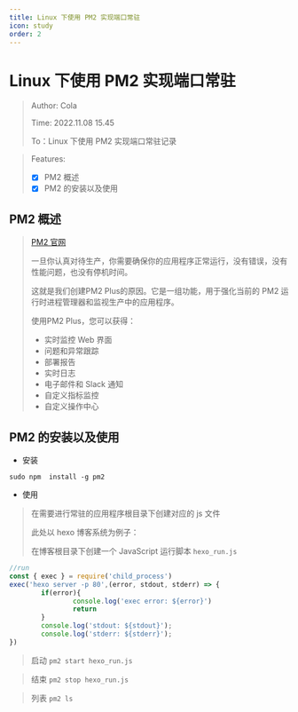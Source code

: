 ```yaml
---
title: Linux 下使用 PM2 实现端口常驻
icon: study
order: 2
---
```


# Linux 下使用 PM2 实现端口常驻

> Author: Cola
>
> Time: 2022.11.08 15.45
>
> To：Linux 下使用 PM2 实现端口常驻记录

> Features:
>
> - [X] PM2 概述
> - [X] PM2 的安装以及使用

## PM2 概述

> [PM2 官网](https://pm2.io/)
>
> 一旦你认真对待生产，你需要确保你的应用程序正常运行，没有错误，没有性能问题，也没有停机时间。
>
> 这就是我们创建PM2 Plus的原因。它是一组功能，用于强化当前的 PM2 运行时进程管理器和监视生产中的应用程序。
>
> 使用PM2 Plus，您可以获得：
>
> * 实时监控 Web 界面
> * 问题和异常跟踪
> * 部署报告
> * 实时日志
> * 电子邮件和 Slack 通知
> * 自定义指标监控
> * 自定义操作中心

## PM2 的安装以及使用

- 安装

```shell
sudo npm  install -g pm2
```

- 使用

> 在需要进行常驻的应用程序根目录下创建对应的 js 文件
>
> 此处以 hexo 博客系统为例子：
>
> 在博客根目录下创建一个 JavaScript 运行脚本 `hexo_run.js`

```javascript
//run
const { exec } = require('child_process')
exec('hexo server -p 80',(error, stdout, stderr) => {
        if(error){
                console.log('exec error: ${error}')
                return
        }
        console.log('stdout: ${stdout}');
        console.log('stderr: ${stderr}');
})
```

> 启动 `pm2 start hexo_run.js`

> 结束 `pm2 stop hexo_run.js`

> 列表 `pm2 ls`

